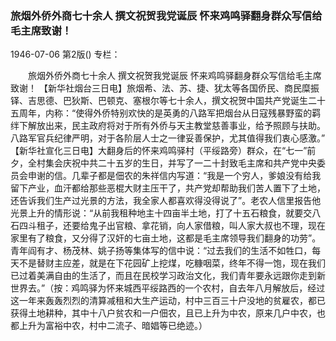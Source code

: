 ### 旅烟外侨外商七十余人  撰文祝贺我党诞辰  怀来鸡鸣驿翻身群众写信给毛主席致谢！

1946-07-06
第2版()
专栏：

　　旅烟外侨外商七十余人
    撰文祝贺我党诞辰
    怀来鸡鸣驿翻身群众写信给毛主席致谢！
    【新华社烟台三日电】旅烟希、法、苏、捷、犹太等各国侨民、商民糜振铎、吉思德、巴狄斯、巴顿克、塞根尔等七十余人，撰文祝贺中国共产党诞生二十五周年，内称：“使得外侨特别欢快的是英勇的八路军把烟台从日寇残暴野蛮的羁绊下解放出来，民主政府将对于所有外侨与天主教堂慈善事业，给予照顾与扶助。八路军官兵纪律严明，对于各阶层人士之一律妥善保护，尤其值得我们衷心感激。”
    【新华社宣化三日电】大翻身后的怀来鸡鸣驿村（平绥路旁）群众，在“七一”前夕，全村集会庆祝中共二十五岁的生日，并写了一二十封致毛主席和共产党中央委员会申谢的信。几辈子都是佃农的朱祥信内写道：“我是一个穷人，爹娘没有给我留下产业，血汗都给那些恶棍大财主压干了，共产党却帮助我们苦人置下了土地，还告诉我们生产过光景的方法，我全家人都喜欢得没得说了”。老农人信里报告他光景上升的情形说：“从前我租种地主十四亩半土地，打了十五石粮食，就要交八石四斗租子，还要给鬼子出官粮、拿花销，向人家借粮，叫人家大叔也不理，现在家里有了粮食，又分得了汉奸的七亩土地，这都是毛主席领导我们翻身的功劳”。青年阎有才、杨茂林、姚子扬等集体写的信中说：“过去我们的生活不如牲口，每天不是替财主应差，就是在下花园矿上挖煤，吃糠咽菜，终年不得一饱，现在我们已过着美满自由的生活了，而且在民校学习政治文化，我们青年要永远跟你走到新世界去。”（按：鸡鸣驿为怀来城西平绥路西的一个农村，自去年八月解放后，经过这一年来轰轰烈烈的清算减租和大生产运动，村中三百三十户没地的贫雇农，都已获得土地耕种，其中十八户贫农和一户佃农，且已上升为中农，原来几户中农，也都上升为富裕中农，村中二流子、暗娼等已绝迹。）
